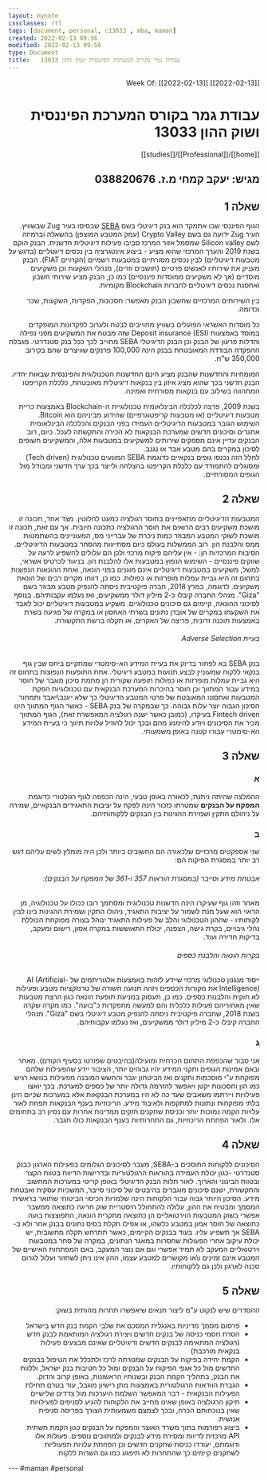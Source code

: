 ```yaml
---
layout: mynote
cssclasses: rtl
tags: [document, personal, c13033 , mba, maman] 
created: 2022-02-13 09:56
modified: 2022-02-13 09:56
type: Document
title:   עבודת גמר בקורס המערכת הפיננסית ושוק ההון 13033 
---
```

<div dir="rtl">
	
Week Of: [[2022-02-13]]
[[2022-02-13]]

#   עבודת גמר בקורס המערכת הפיננסית ושוק ההון 13033 

[[home]]/[[Professional]]/[[studies]]

מגיש: יעקב קמחי
מ.ז. 038820676
---

## שאלה 1

הגוף הפיננסי שבו אתמקד הוא בנק דיגיטלי בשם [SEBA](https://www.seba.swiss/) שבסיסו בעיר Zug שבשוויץ. העיר Zug ידועה גם בשם Crypto Valley (עמק המטבע המוצפן) בהשאלה וברמיזה לשם  Silicon valley שמסמל אזור המרכז סביבו פעילות דיגיטלית חדשנית.
הבנק הוקם בשנת 2019 והערך המרכזי שהוא מציע - ביצוע אינטגרציה בין נכסים דיגטליים (בדגש על מטבעות דיגיטליים) לבין נכסים מסורתיים במטבעות רשמיים (הקרויים FIAT).
הבנק מעניק את שירותיו לאנשים פרטיים (תושבים וזרים), מנהלי השקעות וכן משקיעים מוסדיים (אך לא משקיעים ממוסדות פיננסיים) 
כמו כן, הבנק מציע שירותי חשבון ואחסנת נכסים דיגיטליים לחברות Blockchain מקומיות.

בין השירותים המרכזיים שחשבון הבנק מאפשר: חסכונות, הפקדות, השקעות, שכר וכדומה. 

כל מוסדות האשראי הפועלים בשוויץ מחוייבים לבטח ולערוב לפקדונות המופקדים במוסד באמצעות Deposit insurance (ESI) שזה מבטח את המשקיעים מפני נפילה וחדלות פרעון של הבנק וכן הבנק הדיגיטלי SEBA מחוייב לכך ככל בנק סטנדרטי.
מגבלת ההפקדה הבודדת המאובטחת בבנק הינה 100,000 פרנקים שוויצרים שהם בקירוב 350,000 ש"ח.

המומחיות והחדשנות שהבנק מציע הינם החדשנות הטכנולוגית והפיננסית שבאות יחדיו. 
הבנק חדשני בכך שהוא מציג איזון בין בנקאות דיגיטלית מאובטחת, כלכלת הקריפטו המתהווה בשילוב עם בנקאות מסורתית ואמינה. 

בשנת 2009, פרצה לכלכלה הבינלאומית טכנולוגיית ה-Blockchain באמצעות כריית מטבעות דיגיטליים (או מטבעות קריפטוגרפיים) שהידוע מביניהם הוא Bitcoin.  
השימוש הגובר במטבעות הדיגיטליים העמידו בפני הבנקים והכלכלה הבינלאומית אתגרים וסיכונים חדשים שמערכת הבנקאות לא הכירה והתקשתה לעכל. 
כיום, רוב הבנקים עדיין אינם מספקים שירותים למשקיעים במטבעות אלה, והמשקיעים חשופים לסיכון במקרים בהם מטבע אבד או נגנב.  
לחלל הזה נכנסו גופים בנקאיים כדוגמת SEBA המונעים טכנולוגית (Tech driven) ומסוגלים להתמודד עם כלכלת הקריפטו בהצלחה ולייצר בכך ערך חדשני ומבודל מול הגופים המסורתיים.

## שאלה 2
המטבעות הדיגיטליים מתאפיינים בחוסר רגולציה כמעט לחלוטין. מצד אחד, תכונה זו מושכת משקיעים רבים הרואים את חוסר הרגולציה כתכונה חיובית. 
אך עם זאת, תכונה זו מושכת לשוקי המטבע המבוזר כמות ניכרת של עברייני מס, המעוניינים בהשתמטות ממס והלבנת הון.
רוב הממשלות בעולם כיום מסתייגות מהסחר במטבעות הדיגיטליים. הסיבות המרכזיות הן: 
	- אין עליהם פיקוח מרכזי ולכן הם עלולים להשפיע לרעה על שווקים פיננסיים 
	- השימוש הנפוץ במטבעות אלו להלבנת הון.
בניגוד לכרטיס אשראי, למשל, משקיעים במטבעות דיגיטליים אינם מוגנים בפני הונאה, ואחת ההונאות הנפוצות בתחום זה היא גביית עמלות מופרזות או כפולות. כמו כן, דווחו מקרים רבים של הונאת משקיעים. לדוגמה, במרץ 2018, חברה פיקטיבית ניסתה להנפיק מטבע מבוזר בשם "Giza". מנהלי החברה קיבלו כ-2 מיליון דולר ממשקיעים, ואז נעלמו עקבותיהם. 
בנוסף לסיכוני ההונאה, קיימים גם סיכונים טכנולוגיים. משקיע במטבעות דיגיטליים יכול לאבד את השקעתו במקרים של אובדן נתונים בשרתי האחסון או במקרה של פגיעה בשרת באמצעות תוכנה זדונית, פריצה של האקרים, או תקלה ברשת התקשורת.
###### בעיית Adverse Selection
בנק SEBA בא לפתור בדיוק את בעיית המידע הא-סימטרי שמתקיים ביחס שבין גוף בנקאי ללקוח שמעוניין לבצע תנועות במטבע דיגיטלי. אחת התופעות הנפוצות בתחום זה היא גביית עמלות מופרזות או כפולות תופעה שקורית הן מחמת סיכון מוגבר של חוסר במידע עבור המתווך וכן חוסר בהיכרות המערכת הבנקאית עם טכנולוגיות הפקת המטבעות ואחסונו המאובטח של פרטי המטבע הדיגיטלי כך שלא ייגנב\יאבד ותמחור הסיכון הגבוה יוצר עלות גבוהה. 
כך שבמקרה של בנק SEBA  - כאשר הגוף המתווך הינו Fintech driven בעיקרו, (כמובן כאשר ישנה רגולציה המאפשרת זאת), הגוף המתווך מכיר את הסיכונים ויודע להימנע מהם ובכך יכול להוזיל עלויות תיווך כי בעיית המידע הא-סימטרי עבורו קטנה באופן משמעותי.
## שאלה 3
### א
ההמלצה שהיתה ניתנת, לכאורה באופן טבעי, הינה הכפפה לגוף רגולטורי כדוגמת **המפקח על הבנקים** שמטרתו כזכור הינה לפקח על יציבות התאגידים הבנקאיים, שמירה על ניהולם התקין ושמירת ההגינות בין הבנקים ללקוחותיהם. 
### ב
שני אספקטים מרכזיים שלכאורה הם החשובים ביותר ולכן היה מומלץ לשים עליהם דגש רב יותר במסגרת הפיקוח הם: 
###### אבטחת מידע וסייבר (במסגרת הוראות 357 ו-361 של המפקח על הבנקים):
מאחר וזהו גוף שעיקרו הינה חדשנות טכנולוגית ומסתמך רובו ככולו על טכנולוגיה, מן הראוי הוא שעל מנת לשמור על יציבות התאגיד, ניהולו התקין ושמירת ההגינות בינו לבין לקוחותיו - שההון הטכנולוגי והלב של פעילות התאגיד ינוהל בצורה מפוקחת הכוללת נהלי גיבויים, בקרת גישה, הצפנה, יכולת התאוששות במקרה אסון, רישום ומעקב, בדיקות חדירה ועוד.
###### בקרות הונאה והלבנת כספים
ייסוד מנגנון טכנולוגי מרכזי שיידע לזהות באמצעות אלגוריתמים של -AI (Artificial Intelligence) את מקורות הכספים ויזהה תנועה חשודה של טרנזקציות מטבע ופעילות לא חוקית והלבנות כספים. כמו כן, תעסוק במניעת תופעת הונאה כגון הרצת מטבעות שאין מאחוריהם פעילות כלכלית והם למעשה מתפקדות כ"בועה". כמו מקרה שקרה בשנת 2018, שחברה פיקטיבית ניסתה להנפיק מטבע דיגיטלי בשם "Giza". מנהלי החברה קיבלו כ-2 מיליון דולר ממשקיעים, ואז נעלמו עקבותיהם. 
	
### ג
אני סבור שהכפפת התחום הכרחית ומועילה(בהיבטים שפורטו בסעיף הקודם). מאחר ובאם אמינות הגופים ותקני המידע יהיו גבוהים יותר, הציבור יידע שהפעילות שלהם מפוקחת ע"י מוסכמות ותקנים ואז הביטחון יגבר והחשש המובנה מפעילות בנושא רגיש כמו הון וחסכונות יקטן ויאפשר להזרמה גדולה יותר של כספים למערכת. בכך יואצו פעילויות ויירתמו משאבים שעד כה לא היו במערכת הבנקאות אלא במערכות שכיום הינן בלתי מפוקחות ונתונות למתקפות ולאיבוד מידע.
הריכוזיות בענף הבנקאות תפחת לאור עלויות הקמה נמוכות יותר וכניסת שחקנים חזקים ממדינות אחרות עם נסיון רב בתחומים אלו. ולאור הפחתת הריכוזיות, גם התחרותיות בענף הבנקאות כולו תגבר.
## שאלה 4
הסיכונים ללקוחות החוסכים ב-SEBA, מעבר לסיכונים הגלומים בפעילות הארגון כבנק סטנדרטי -כגון יכולת העמידה בהוראות הרגולטוריות ובדרישות הדיווח בטווח הקצר ובטווח הבינוני והארוך. לאור תלות הבנק הדיגיטלי באופן קריטי במערכות המחשוב והתקשורת, ישנם סיכונים מוגברים בהיבטים של סיכוני סייבר, המשכיות עסקית ואבטחת מידע.
הסיכון היותר גבוה עבור הלקוחות הינה שלמרות הכיסוי הביטוחי שתואר בראשית המסמך ומבטיח את ההון, עלולה להתחולל היסטריית שוק חריגה כתוצאה ממשבר אפשרי בשוק המטבעות הוירטואליים הן כתוצאה מתקרית הונאה, התפוצצות בועה כתוצאה של חוסר אמון במטבע כלשהו, או אפילו תקלת בסיס נתונים בבנק אחר ולא ב-SEBA אך תשפיע עליו. בעוד בבנקים הקיימים, כאשר תתרחש תקלה מחשובית, יש יכולת עיקוב אחרי הפעולות שחסרות במאגר הנתונים, במקרה של סחר במטבעות וירטואליים המעקב לא תמיד אפשרי וגם אם נוצר המעקב, באם המפתחות האישיים של המטבע אינם זמינים ו\או מקושרים למטבע עצמו, ההון אינו ניתן לשחזור ועלול לגרום סכנה לארגון ולכן גם ללקוחותיו.
## שאלה 5
ההסדרים שיש לנקוט ע"מ ליצור תנאים שיאפשרו תחרות מהותית בשוק: 
- פרסום מסמך מדיניות באנגלית המסכם את שלבי הקמת בנק חדש בישראל 
- הסרת חסמי כניסה של בנקים חדשים ויצירת רגולציה המותאמת לבנק חדש (רגולציה המתאימה לבנקים חדשים ודיגיטליים שאינם מבצעים פעילות בנקאית מורכבת)
- הקמת יחידה בפיקוח על הבנקים שמטרתה לרכז ולתכלל את הטיפול בבנקים החדשים מול כל אגפי הפיקוח על הבנקים ומול כל חטיבות בנק ישראל, וללוות את הבנק, בתהליך הקמת הבנק ובשנותיו הראשונות, באופן קרוב והדוק.  
- הגברת הוודאות הרגולטורית באמצעות מתן רישיון מוגבל, עוד בטרם תחילת הפעילות הבנקאית - דבר המאפשר השלמת היערכות מול צדדים שלישיים
- תיקון הרגולציה באופן שאינו מחייב את הלקוחות להגיע לסניפים לפעילויות שאין בנוכחותם הכרח, ובכך לצמצם משמעותית הצורך בפריסה סניפית אנושית. 
- ביצוע רפורמות בתוך משרד האוצר והמפקח על הבנקים כגון הקמת תשתית API מרכזית לדיווח ומסירת מידע לבנקים ולמתווכים נוספים.
פעולות אלו ודוגמתם, יעודדו כניסת שחקנים חדשים וכן הפחתת עלויות תפעוליות לשחקנים קיימים כך שהתחרות לא תיפגע כמו גם השרות ללקוח.
</div>
---
#maman 
#personal
